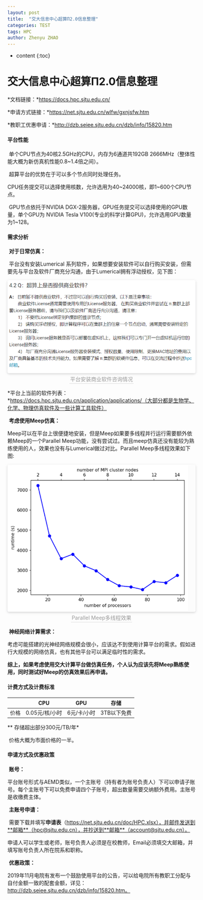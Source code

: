 ```yaml
---
layout: post
title:  "交大信息中心超算Π2.0信息整理"
categories: TEST
tags: HPC
author: Zhenyu ZHAO
---
```


* content
{:toc}





# 交大信息中心超算Π2.0信息整理

*文档链接：*https://docs.hpc.sjtu.edu.cn/

*申请方式链接：*https://net.sjtu.edu.cn/wlfw/gxnjsfw.htm

*教职工优惠申请：*http://dzb.seiee.sjtu.edu.cn/dzb/info/15820.htm

#### 平台性能

​       单个CPU节点为40核2.5GHz的CPU，内存为6通道共192GB 2666MHz（整体性能大概为新仿真机性能0.8~1.4倍之间）。

​       超算平台的优势在于可以多个节点同时处理任务。

​       CPU任务提交可以选择使用核数，允许选用为40~24000核，即1~600个CPU节点。

​       GPU节点依托于NVIDIA DGX-2服务器，GPU任务提交可以选择使用的GPU数量，单个GPU为 NVIDIA Tesla V100(专业的科学计算GPU)，允许选用GPU数量为1~128。

#### 需求分析

​        **对于日常仿真：**

​        平台没有安装Lumerical 系列软件，如果想要安装软件可以自行购买安装，但需要先与平台及软件厂商充分沟通，由于Lumerical拥有浮动授权，见下图：

<center>    <img style="border-radius: 0.3125em;    box-shadow: 0 2px 4px 0 rgba(34,36,38,.12),0 2px 10px 0 rgba(34,36,38,.08);"     src="https://github.com/Hideousmon/Hideousmon.github.io/raw/master/_img/posts/image-20200807152507829.png">    <br>    <div style="color:orange; border-bottom: 1px solid #d9d9d9;    display: inline-block;    color: #999;    padding: 2px;">平台安装商业软件咨询情况</div> </center>



*平台上当前的软件列表：*https://docs.hpc.sjtu.edu.cn/application/applications/（大部分都是生物学、化学、物理仿真软件及一些计算工具软件）

​        **考虑使用Meep仿真：**

​        Meep可以在平台上很便捷地安装，但是Meep如果要多线程并行运行需要额外依赖Meep的一个Parallel Meep功能，没有尝试过。而且meep仿真还没有能较为熟练使用的人，效果也没有与Lumerical做过对比。Parallel Meep多线程效果如下图:

<center>    <img style="border-radius: 0.3125em;    box-shadow: 0 2px 4px 0 rgba(34,36,38,.12),0 2px 10px 0 rgba(34,36,38,.08);"     src="https://github.com/Hideousmon/Hideousmon.github.io/raw/master/_img/posts/image-20200807153132013.png">    <br>    <div style="color:orange; border-bottom: 1px solid #d9d9d9;    display: inline-block;    color: #999;    padding: 2px;">Parallel Meep多线程效果 </div> </center>

​        **神经网络计算需求：**

​        考虑可能搭建的光神经网络规模会很小，应该达不到使用计算平台的需求。假如进行大规模的网络仿真，也有其他平台可以满足临时性的需求。

​         **综上，如果考虑使用交大计算平台做仿真任务，个人认为应该先将Meep熟练使用，同时测试好Meep的仿真效果后再申请。**

#### 计费方式及计费标准

|      | CPU            | GPU         | 存储        |
| ---- | -------------- | ----------- | ----------- |
| 价格 | 0.05元/核/小时 | 6元/卡/小时 | 3TB以下免费 |

** 存储超出部分300元/TB/年*

​       价格大概为市面价格的一半。

#### 申请方式及优惠政策

​        **账号：**

​        平台账号形式与AEMD类似，一个主账号（持有者为账号负责人）下可以申请子账号。每个主账号下可以免费申请四个子账号，超出数量需要交纳额外费用。主账号是收缴费主体。

​        **主账号申请：**

​       需要下载并填写**申请表**（https://net.sjtu.edu.cn/doc/HPC.xlsx），并邮件发送到**邮箱**（hpc@sjtu.edu.cn），并抄送到**邮箱**（account@sjtu.edu.cn）。

​       申请人可以学生或老师，账号负责人必须是在校教师，Email必须填交大邮箱，并填写账号负责人所在院系和职称。

​        **优惠政策：**

​        2019年11月电院有发布一个鼓励使用平台的公告，可以给电院所有教职工分配与自付金额一致的配套金额，详见：http://dzb.seiee.sjtu.edu.cn/dzb/info/15820.htm。
